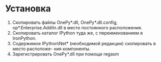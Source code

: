 ﻿# Установка

1. Скопировать файлы OnePy*.dll, OnePy*.dll.config, op*.Enterprise.AddiIn.dll в 
место постоянного расположения.
2. Скопировать каталог IPython туда же, с переименованием в IronPython.
3. Содержимое IPython\Net* (необходимой редакции) скопировать в место расположе-
ния компоненты.
4. Зарегистрировать OnePy*.dll при помощи regasm

